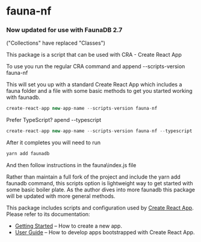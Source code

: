 # fauna-nf

### Now updated for use with FaunaDB 2.7

("Collections" have replaced "Classes")

This package is a script that can be used with CRA - Create React App

To use you run the regular CRA command and append --scripts-version fauna-nf

This will set you up with a standard Create React App which includes a fauna folder and a file with some basic methods to get you started working with faunadb.

```javascript
create-react-app new-app-name --scripts-version fauna-nf
```

Prefer TypeScript? apend --typescript

```javascript
create-react-app new-app-name --scripts-version fauna-nf --typescript
```

After it completes you will need to run

```javascript
yarn add faunadb
```

And then follow instructions in the fauna\index.js file

Rather than maintain a full fork of the project and include the yarn add faunadb command, this scripts option is lightweight way to get started with some basic boiler plate. As the author dives into more faunadb this package will be updated with more general methods.

This package includes scripts and configuration used by [Create React App](https://github.com/facebook/create-react-app).<br>
Please refer to its documentation:

- [Getting Started](https://facebook.github.io/create-react-app/docs/getting-started) – How to create a new app.
- [User Guide](https://facebook.github.io/create-react-app/) – How to develop apps bootstrapped with Create React App.
